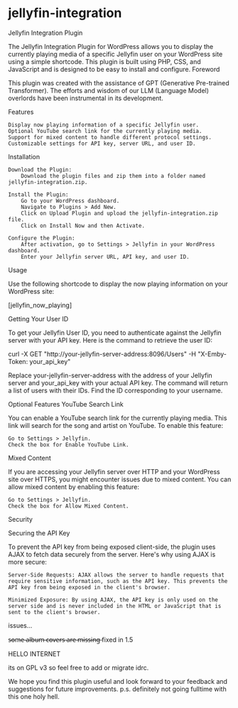 # jellyfin-integration
Jellyfin Integration Plugin


The Jellyfin Integration Plugin for WordPress allows you to display the currently playing media of a specific Jellyfin user on your WordPress site using a simple shortcode. This plugin is built using PHP, CSS, and JavaScript and is designed to be easy to install and configure.
Foreword

This plugin was created with the assistance of GPT (Generative Pre-trained Transformer). The efforts and wisdom of our LLM (Language Model) overlords have been instrumental in its development.

Features

    Display now playing information of a specific Jellyfin user.
    Optional YouTube search link for the currently playing media.
    Support for mixed content to handle different protocol settings.
    Customizable settings for API key, server URL, and user ID.

Installation

    Download the Plugin:
        Download the plugin files and zip them into a folder named jellyfin-integration.zip.

    Install the Plugin:
        Go to your WordPress dashboard.
        Navigate to Plugins > Add New.
        Click on Upload Plugin and upload the jellyfin-integration.zip file.
        Click on Install Now and then Activate.

    Configure the Plugin:
        After activation, go to Settings > Jellyfin in your WordPress dashboard.
        Enter your Jellyfin server URL, API key, and user ID.

Usage

Use the following shortcode to display the now playing information on your WordPress site:

[jellyfin_now_playing]

Getting Your User ID

To get your Jellyfin User ID, you need to authenticate against the Jellyfin server with your API key. Here is the command to retrieve the user ID:

curl -X GET "http://your-jellyfin-server-address:8096/Users" -H "X-Emby-Token: your_api_key"

Replace your-jellyfin-server-address with the address of your Jellyfin server and your_api_key with your actual API key. The command will return a list of users with their IDs. Find the ID corresponding to your username.

Optional Features
YouTube Search Link

You can enable a YouTube search link for the currently playing media. This link will search for the song and artist on YouTube. To enable this feature:

    Go to Settings > Jellyfin.
    Check the box for Enable YouTube Link.

Mixed Content

If you are accessing your Jellyfin server over HTTP and your WordPress site over HTTPS, you might encounter issues due to mixed content. You can allow mixed content by enabling this feature:

    Go to Settings > Jellyfin.
    Check the box for Allow Mixed Content.

Security

Securing the API Key

To prevent the API key from being exposed client-side, the plugin uses AJAX to fetch data securely from the server. Here's why using AJAX is more secure:

    Server-Side Requests: AJAX allows the server to handle requests that require sensitive information, such as the API key. This prevents the API key from being exposed in the client's browser.

    Minimized Exposure: By using AJAX, the API key is only used on the server side and is never included in the HTML or JavaScript that is sent to the client's browser.


issues...

s̶o̶m̶e̶ ̶a̶l̶b̶u̶m̶ ̶c̶o̶v̶e̶r̶s̶ ̶a̶r̶e̶ ̶m̶i̶s̶s̶i̶n̶g̶  fixed in 1.5 


HELLO INTERNET 

its on GPL v3 so feel free to add or migrate idrc. 


We hope you find this plugin useful and look forward to your feedback and suggestions for future improvements.
p.s. definitely not going fulltime with this one holy hell.
